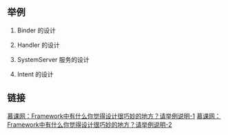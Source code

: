 ## 举例
1. Binder 的设计

2. Handler 的设计

3. SystemServer 服务的设计

4. Intent 的设计

## 链接
[慕课网：Framework中有什么你觉得设计很巧妙的地方？请举例说明-1](https://coding.imooc.com/lesson/340.html#mid=25268)
[慕课网：Framework中有什么你觉得设计很巧妙的地方？请举例说明-2](https://coding.imooc.com/lesson/340.html#mid=25271)